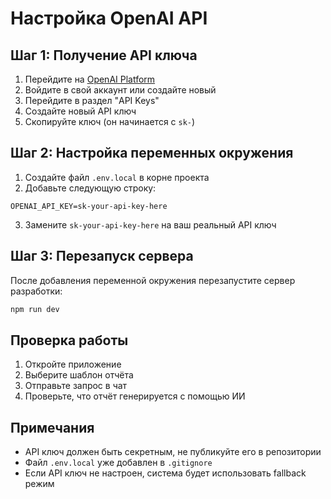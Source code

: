 # Настройка OpenAI API

## Шаг 1: Получение API ключа

1. Перейдите на [OpenAI Platform](https://platform.openai.com/)
2. Войдите в свой аккаунт или создайте новый
3. Перейдите в раздел "API Keys"
4. Создайте новый API ключ
5. Скопируйте ключ (он начинается с `sk-`)

## Шаг 2: Настройка переменных окружения

1. Создайте файл `.env.local` в корне проекта
2. Добавьте следующую строку:

```env
OPENAI_API_KEY=sk-your-api-key-here
```

3. Замените `sk-your-api-key-here` на ваш реальный API ключ

## Шаг 3: Перезапуск сервера

После добавления переменной окружения перезапустите сервер разработки:

```bash
npm run dev
```

## Проверка работы

1. Откройте приложение
2. Выберите шаблон отчёта
3. Отправьте запрос в чат
4. Проверьте, что отчёт генерируется с помощью ИИ

## Примечания

- API ключ должен быть секретным, не публикуйте его в репозитории
- Файл `.env.local` уже добавлен в `.gitignore`
- Если API ключ не настроен, система будет использовать fallback режим 